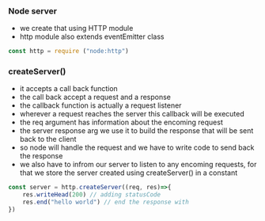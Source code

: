 ### Node server
- we create that using HTTP module
- http module also extends eventEmitter class
```js
const http = require ("node:http")
```
### createServer()
- it accepts a call back function
- the call back accept a request and a response
- the callback function is actually a request listener
- wherever a request reaches the server this callback will be executed
- the req argument has information about the encoming request
- the server response arg we use it to build the response that will be sent back to the client
- so node will handle the request and we have to write code to send back the response
- we also have to infrom our server to listen to any encoming requests, for that we store the server created using createServer() in a constant
```js
const server = http.createServer((req, res)=>{
    res.writeHead(200) // adding statusCode
    res.end("hello world") // end the response with
})
```
